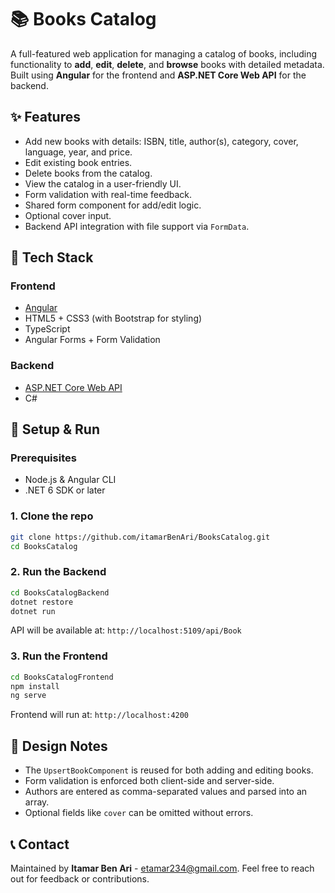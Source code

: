 ﻿# 📚 Books Catalog

A full-featured web application for managing a catalog of books, including functionality to **add**, **edit**, **delete**, and **browse** books with detailed metadata. Built using **Angular** for the frontend and **ASP.NET Core Web API** for the backend.

## ✨ Features

- Add new books with details: ISBN, title, author(s), category, cover, language, year, and price.
- Edit existing book entries.
- Delete books from the catalog.
- View the catalog in a user-friendly UI.
- Form validation with real-time feedback.
- Shared form component for add/edit logic.
- Optional cover input.
- Backend API integration with file support via `FormData`.

## 🧰 Tech Stack

### Frontend
- [Angular](https://angular.io/)
- HTML5 + CSS3 (with Bootstrap for styling)
- TypeScript
- Angular Forms + Form Validation

### Backend
- [ASP.NET Core Web API](https://learn.microsoft.com/en-us/aspnet/core/web-api/)
- C#

## 🚀 Setup & Run

### Prerequisites

- Node.js & Angular CLI
- .NET 6 SDK or later

### 1. Clone the repo

```bash
git clone https://github.com/itamarBenAri/BooksCatalog.git
cd BooksCatalog
```

### 2. Run the Backend

```bash
cd BooksCatalogBackend
dotnet restore
dotnet run
```

API will be available at: `http://localhost:5109/api/Book`

### 3. Run the Frontend

```bash
cd BooksCatalogFrontend
npm install
ng serve
```

Frontend will run at: `http://localhost:4200`

## 🧠 Design Notes

- The `UpsertBookComponent` is reused for both adding and editing books.
- Form validation is enforced both client-side and server-side.
- Authors are entered as comma-separated values and parsed into an array.
- Optional fields like `cover` can be omitted without errors.

## 📞 Contact

Maintained by **Itamar Ben Ari** - [etamar234@gmail.com](mailto:etamar234@gmail.com).
Feel free to reach out for feedback or contributions.
